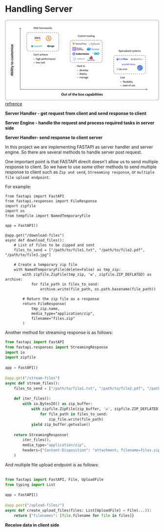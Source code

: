 # Handling Server


![Sample Image](./img/1.webp)
[refrence](https://superwise.ai/blog/kserve-vs-seldon-core/)





**Server Handler - get request from client and send response to client**




**Server Engine - handle the request and process required tasks in server side**


**Server Handler- send response to client server**

 In this project we are implementing FASTAPI as server handler and server engine. So there are several methods to handle server post request.

 One important point is that FASTAPI direclt doesn't allow us to send multiple response to client. So we have to use some other methods to send multiple response to client such as `Zip and send`, `Streeaming response`, or `multiple file upload endpoint`.

For example:

```pyhton
from fastapi import FastAPI
from fastapi.responses import FileResponse
import zipfile
import os
from tempfile import NamedTemporaryFile

app = FastAPI()

@app.get("/download-files")
async def download_files():
    # List of files to be zipped and sent
    files_to_send = ["/path/to/file1.txt", "/path/to/file2.pdf", "/path/to/file3.jpg"]
    
    # Create a temporary zip file
    with NamedTemporaryFile(delete=False) as tmp_zip:
        with zipfile.ZipFile(tmp_zip, 'w', zipfile.ZIP_DEFLATED) as archive:
            for file_path in files_to_send:
                archive.write(file_path, os.path.basename(file_path))
        
        # Return the zip file as a response
        return FileResponse(
            tmp_zip.name,
            media_type="application/zip",
            filename="files.zip"
        )
```


Another method for streaming response is as follows:

```python
from fastapi import FastAPI
from fastapi.responses import StreamingResponse
import io
import zipfile

app = FastAPI()

@app.get("/stream-files")
async def stream_files():
    files_to_send = ["/path/to/file1.txt", "/path/to/file2.pdf", "/path/to/file3.jpg"]
    
    def iter_files():
        with io.BytesIO() as zip_buffer:
            with zipfile.ZipFile(zip_buffer, 'w', zipfile.ZIP_DEFLATED) as zip_file:
                for file_path in files_to_send:
                    zip_file.write(file_path)
            yield zip_buffer.getvalue()
    
    return StreamingResponse(
        iter_files(),
        media_type="application/zip",
        headers={"Content-Disposition": "attachment; filename=files.zip"}
    )
```

And multiple file upload endpoint is as follows:

```python

from fastapi import FastAPI, File, UploadFile
from typing import List

app = FastAPI()

@app.post("/upload-files/")
async def create_upload_files(files: List[UploadFile] = File(...)):
    return {"filenames": [file.filename for file in files]}

```





**Receive data in client side**





